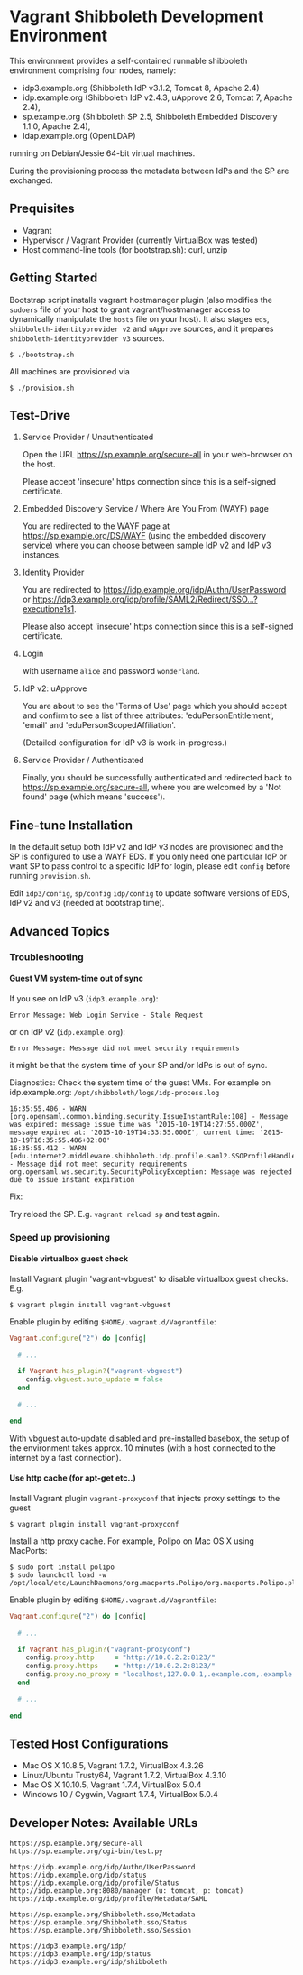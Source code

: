 # Vagrant Shibboleth Development Environment

This environment provides a self-contained runnable shibboleth environment comprising
four nodes, namely:

- idp3.example.org (Shibboleth IdP v3.1.2, Tomcat 8, Apache 2.4)
- idp.example.org (Shibboleth IdP v2.4.3, uApprove 2.6, Tomcat 7, Apache 2.4), 
- sp.example.org (Shibboleth SP 2.5, Shibboleth Embedded Discovery 1.1.0, Apache 2.4),
- ldap.example.org (OpenLDAP)

running on Debian/Jessie 64-bit virtual machines.

During the provisioning process the metadata between IdPs and the SP are exchanged.

## Prequisites

- Vagrant 
- Hypervisor / Vagrant Provider (currently VirtualBox was tested)
- Host command-line tools (for bootstrap.sh): 
    curl, unzip

## Getting Started

Bootstrap script installs vagrant hostmanager plugin (also modifies the `sudoers` file of your host to grant vagrant/hostmanager access to
dynamically manipulate the `hosts` file on your host).
It also stages `eds`, `shibboleth-identityprovider v2` and `uApprove` sources, and it prepares `shibboleth-identityprovider v3` sources.

    $ ./bootstrap.sh

All machines are provisioned via

    $ ./provision.sh

## Test-Drive

1. Service Provider / Unauthenticated
   
   Open the URL https://sp.example.org/secure-all in your web-browser on the host.

   Please accept 'insecure' https connection since this is a self-signed certificate.

2. Embedded Discovery Service / Where Are You From (WAYF) page

   You are redirected to the WAYF page at https://sp.example.org/DS/WAYF (using the embedded discovery service)
   where you can choose between sample IdP v2 and IdP v3 instances.

3. Identity Provider

   You are redirected to https://idp.example.org/idp/Authn/UserPassword or 
   https://idp3.example.org/idp/profile/SAML2/Redirect/SSO...?executione1s1.
   
   Please also accept 'insecure' https connection since this is a self-signed certificate.

4. Login
  
   with username ``alice`` and password ``wonderland``.

5. IdP v2: uApprove

   You are about to see the 'Terms of Use' page which you should accept and confirm to see a list of three
   attributes: 'eduPersonEntitlement', 'email' and 'eduPersonScopedAffiliation'.

   (Detailed configuration for IdP v3 is work-in-progress.)

6. Service Provider / Authenticated

   Finally, you should be successfully authenticated and redirected back to https://sp.example.org/secure-all,
   where you are welcomed by a 'Not found' page (which means 'success').

## Fine-tune Installation 
  
In the default setup both IdP v2 and IdP v3 nodes are provisioned and the SP is configured to use a WAYF EDS.
If you only need one particular IdP or want SP to pass control to a specific IdP for login, please
edit `config` before running `provision.sh`.

Edit `idp3/config`, `sp/config` `idp/config` to update software versions of EDS, IdP v2 and v3 (needed at bootstrap time).

## Advanced Topics

### Troubleshooting

#### Guest VM system-time out of sync 

If you see
on IdP v3 (`idp3.example.org`):

    Error Message: Web Login Service - Stale Request

or on IdP v2 (`idp.example.org`):

    Error Message: Message did not meet security requirements

it might be that the system time of your SP and/or IdPs is out of sync.

Diagnostics:
Check the system time of the guest VMs.
For example on idp.example.org:  `/opt/shibboleth/logs/idp-process.log`

~~~
16:35:55.406 - WARN [org.opensaml.common.binding.security.IssueInstantRule:108] - Message was expired: message issue time was '2015-10-19T14:27:55.000Z', message expired at: '2015-10-19T14:33:55.000Z', current time: '2015-10-19T16:35:55.406+02:00'
16:35:55.412 - WARN [edu.internet2.middleware.shibboleth.idp.profile.saml2.SSOProfileHandler:406] - Message did not meet security requirements
org.opensaml.ws.security.SecurityPolicyException: Message was rejected due to issue instant expiration
~~~

Fix:

Try reload the SP. E.g. `vagrant reload sp` and test again.

### Speed up provisioning 

#### Disable virtualbox guest check

Install Vagrant plugin 'vagrant-vbguest' to disable virtualbox guest checks.
E.g. 

    $ vagrant plugin install vagrant-vbguest

Enable plugin by editing `$HOME/.vagrant.d/Vagrantfile`:

```ruby
Vagrant.configure("2") do |config|
  
  # ...

  if Vagrant.has_plugin?("vagrant-vbguest")
    config.vbguest.auto_update = false
  end
  
  # ...

end
```

With vbguest auto-update disabled and pre-installed basebox, 
the setup of the environment takes approx. 10 minutes (with a host connected to the internet by a fast connection).

#### Use http cache (for apt-get etc..)

Install Vagrant plugin `vagrant-proxyconf` that injects proxy settings to the guest

    $ vagrant plugin install vagrant-proxyconf

Install a http proxy cache.
For example, Polipo on Mac OS X using MacPorts:

    $ sudo port install polipo
    $ sudo launchctl load -w /opt/local/etc/LaunchDaemons/org.macports.Polipo/org.macports.Polipo.plist

Enable plugin by editing `$HOME/.vagrant.d/Vagrantfile`:

```ruby
Vagrant.configure("2") do |config|
  
  # ...

  if Vagrant.has_plugin?("vagrant-proxyconf")
    config.proxy.http     = "http://10.0.2.2:8123/"
    config.proxy.https    = "http://10.0.2.2:8123/"
    config.proxy.no_proxy = "localhost,127.0.0.1,.example.com,.example.org"
  end

  # ...
  
end  
```

## Tested Host Configurations

- Mac OS X 10.8.5, Vagrant 1.7.2, VirtualBox 4.3.26
- Linux/Ubuntu Trusty64, Vagrant 1.7.2, VirtualBox 4.3.10
- Mac OS X 10.10.5, Vagrant 1.7.4, VirtualBox 5.0.4
- Windows 10 / Cygwin, Vagrant 1.7.4, VirtualBox 5.0.4

## Developer Notes: Available URLs
    
    https://sp.example.org/secure-all
    https://sp.example.org/cgi-bin/test.py
 
    https://idp.example.org/idp/Authn/UserPassword
    https://idp.example.org/idp/status
    https://idp.example.org/idp/profile/Status
    http://idp.example.org:8080/manager (u: tomcat, p: tomcat)
    https://idp.example.org/idp/profile/Metadata/SAML

    https://sp.example.org/Shibboleth.sso/Metadata
    https://sp.example.org/Shibboleth.sso/Status
    https://sp.example.org/Shibboleth.sso/Session

    https://idp3.example.org/idp/
    https://idp3.example.org/idp/status
    https://idp3.example.org/idp/shibboleth


